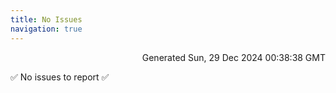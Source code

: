 ```yaml
---
title: No Issues
navigation: true
---
```


<p style="text-align:right;color:#cccs">
Generated Sun, 29 Dec 2024 00:38:38 GMT
</p>
<p>✅ No issues to report ✅</p>



